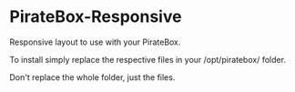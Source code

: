 PirateBox-Responsive
====================

Responsive layout to use with your PirateBox.

To install simply replace the respective files in your /opt/piratebox/ folder. 

Don't replace the whole folder, just the files.
